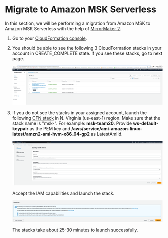 # **Migrate to Amazon MSK Serverless**

In this section, we will be performing a migration from Amazon MSK to Amazon MSK Serverless with the help of [MirrorMaker 2](https://docs.aws.amazon.com/whitepapers/latest/amazon-msk-migration-guide/mirrormaker-2.0-mm2.html). 

1. Go to your [CloudFormation console](https://us-east-1.console.aws.amazon.com/cloudformation/home?region=us-east-1#/stacks?filteringText=&filteringStatus=active&viewNested=true).
   
2. You should be able to see the following 3 CloudFormation stacks in your account in CREATE_COMPLETE state. If you see these stacks, go to next page. 

    ![migrate1](images/intro_1.png)

3. If you do not see the stacks in your assigned account, launch the following [CFN stack](https://console.aws.amazon.com/cloudformation/home#/stacks/new?stackName=MSKMM&templateURL=https://aws-streaming-artifacts.s3.amazonaws.com/msk-lab-resources/cfn-templates/MSKServerlessMigrationWithImportsNested.yml) in N. Virginia (us-east-1) region. Make sure that the stack name is "msk-<your team ID or unique hash>". For example:
   **msk-team20**. Provide **ws-default-keypair** as the PEM key and **/aws/service/ami-amazon-linux-latest/amzn2-ami-hvm-x86_64-gp2** as LatestAmiId.

    ![migrate2](images/intro_2.png)
   
    Accept the IAM capabilities and launch the stack.
   
    ![migrate40](images/intro_3.png)
   
    The stacks take about 25-30 minutes to launch successfully.